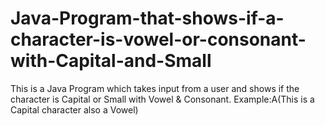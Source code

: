 # Java-Program-that-shows-if-a-character-is-vowel-or-consonant-with-Capital-and-Small
This is a Java Program which takes input from a user and shows if the character is Capital or Small with Vowel &amp; Consonant. Example:A(This is a Capital character also a Vowel)
